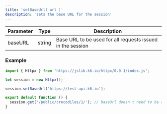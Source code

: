 ```yaml
---
title: 'setBaseUrl( url )'
description: 'sets the base URL for the session'
---
```



| Parameter | Type            | Description                                                      |
| --------- | --------------- | ---------------------------------------------------------------- |
| baseURL  | string  | Base URL to be used for all requests issued in the session |


### Example

<CodeGroup labels={[]}>

```javascript
import { Httpx } from 'https://jslib.k6.io/httpx/0.0.1/index.js';

let session = new Httpx();

session.setBaseUrl('https://test-api.k6.io');

export default function () {
  session.get('/public/crocodiles/1/'); // baseUrl doesn't need to be repeated on every request
}
```

</CodeGroup>